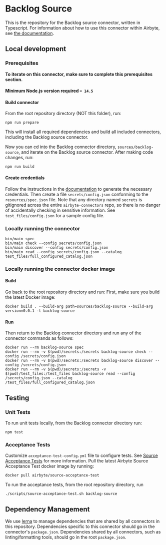 # Backlog Source

This is the repository for the Backlog source connector, written in Typescript.
For information about how to use this connector within Airbyte, see [the
documentation](https://docs.airbyte.io/integrations/sources/backlog).

## Local development

### Prerequisites

**To iterate on this connector, make sure to complete this prerequisites
section.**

#### Minimum Node.js version required `= 14.5`

#### Build connector

From the root repository directory (NOT this folder), run:

```
npm run prepare
```

This will install all required dependencies and build all included connectors,
including the Backlog source connector.

Now you can cd into the Backlog connector directory, `sources/backlog-source`,
and iterate on the Backlog source connector. After making code changes, run:

```
npm run build
```

#### Create credentials

Follow the instructions in the
[documentation](https://docs.airbyte.io/integrations/sources/backlog) to
generate the necessary credentials. Then create a file `secrets/config.json`
conforming to the `resources/spec.json` file. Note that any directory named
`secrets` is gitignored across the entire `airbyte-connectors` repo, so there is
no danger of accidentally checking in sensitive information. See
`test_files/config.json` for a sample config file.

### Locally running the connector

```
bin/main spec
bin/main check --config secrets/config.json
bin/main discover --config secrets/config.json
bin/main read --config secrets/config.json --catalog test_files/full_configured_catalog.json
```

### Locally running the connector docker image

#### Build

Go back to the root repository directory and run:
First, make sure you build the latest Docker image:

```
docker build . --build-arg path=sources/backlog-source --build-arg version=0.0.1 -t backlog-source
```

#### Run

Then return to the Backlog connector directory and run any of the connector
commands as follows:

```
docker run --rm backlog-source spec
docker run --rm -v $(pwd)/secrets:/secrets backlog-source check --config /secrets/config.json
docker run --rm -v $(pwd)/secrets:/secrets backlog-source discover --config /secrets/config.json
docker run --rm -v $(pwd)/secrets:/secrets -v $(pwd)/test_files:/test_files backlog-source read --config /secrets/config.json --catalog /test_files/full_configured_catalog.json
```

## Testing

### Unit Tests

To run unit tests locally, from the Backlog connector directory run:

```
npm test
```

### Acceptance Tests

Customize `acceptance-test-config.yml` file to configure tests. See [Source
Acceptance
Tests](https://docs.airbyte.io/connector-development/testing-connectors/source-acceptance-tests-reference)
for more information.
Pull the latest Airbyte Source Acceptance Test docker image by running:

```
docker pull airbyte/source-acceptance-test
```

To run the acceptance tests, from the root repository directory, run

```
./scripts/source-acceptance-test.sh backlog-source
```

## Dependency Management

We use [lerna](https://lerna.js.org/) to manage dependencies that are shared by
all connectors in this repository. Dependencies specific to this connector
should go in the connector's `package.json`. Dependencies shared by all
connectors, such as linting/formatting tools, should go in the root
`package.json`.
